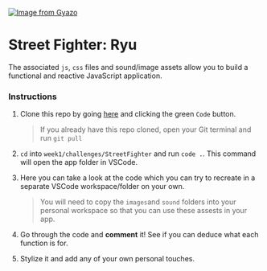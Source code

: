 [![Image from Gyazo](https://i.gyazo.com/647d7456c5cf87311db8474f17aef232.gif)](https://gyazo.com/647d7456c5cf87311db8474f17aef232)
# Street Fighter: Ryu
The associated <code>js</code>, <code>css</code> files and sound/image assets allow you to build a functional and reactive JavaScript application.

### Instructions
1. Clone this repo by going <a href="https://github.com/210222-reston-java-msa/demos">here</a> and clicking the green <code>Code</code> button.
    > If you already have this repo cloned, open your Git terminal and run <code>git pull</code>

2. <code>cd</code> into <code>week1/challenges/StreetFighter</code> and run <code>code .</code>. This command will open the app folder in VSCode.

3. Here you can take a look at the code which you can try to recreate in a separate VSCode workspace/folder on your own.
    > You will need to copy the <code>images</code>and <code>sound</code> folders into your personal workspace so that you can use these assests in your app.

4. Go through the code and **comment** it! See if you can deduce what each function is for. 

5. Stylize it and add any of your own personal touches.


